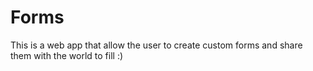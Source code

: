 # Forms

This is a web app that allow the user to create custom forms and share them with the world to fill :)
